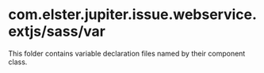 # com.elster.jupiter.issue.webservice.extjs/sass/var

This folder contains variable declaration files named by their component class.
